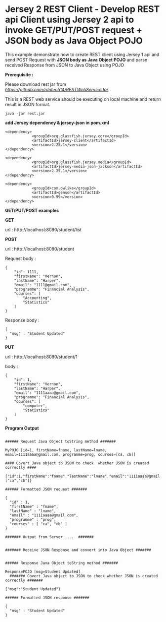 Jersey 2 REST Client - Develop REST api Client using Jersey 2 api to invoke GET/PUT/POST request + JSON body as Java Object POJO
=====

This example demonstrate how to create REST client using Jersey 1 api and send POST Request with **JSON body as Java Object POJO** and parse received Response from JSON to Java Object using POJO

**Prerequisite :**

Please download rest jar from 
*https://github.com/rdntech14/RESTWebServiceJar*

This is a REST web service should be executing on local machine and return result in JSON format.

```
java -jar rest.jar
```

**add Jersey dependency & jersey-json in pom.xml**

```
<dependency>
			<groupId>org.glassfish.jersey.core</groupId>
			<artifactId>jersey-client</artifactId>
			<version>2.25.1</version>
</dependency>

<dependency>
			<groupId>org.glassfish.jersey.media</groupId>
			<artifactId>jersey-media-json-jackson</artifactId>
			<version>2.25.1</version>
</dependency>

<dependency>
			<groupId>com.owlike</groupId>
			<artifactId>genson</artifactId>
			<version>0.99</version>
</dependency>
```

**GET/PUT/POST examples**

**GET**

url : http://localhost:8080/student/list


**POST**

url : http://localhost:8080/student 

Request body : 
```
{
	"id": 1111,
	"firstName": "Vernon",
	"lastName": "Harper",
	"email": "1111@gmail.com",
	"programme": "Financial Analysis",
	"courses": [
		"Accounting",
		"Statistics"
	]
}
```

Response body : 
```
{
  "msg" : "Student Updated"
}
```
**PUT**

url : http://localhost:8080/student/1 

body : 
```
{
	"id": 1,
	"firstName": "Vernon",
	"lastName": "Harper",
	"email": "1111aaaa@gmail.com",
	"programme": "Financial Analysis",
	"courses": [
		"computer",
		"Statistics"
	]
}
```

**Program Output**
```

###### Request Java Object toString method ####### 

MyPOJO [id=1, firstName=fname, lastName=lname, email=1111aaaa@gmail.com, programme=prog, courses=[ca, cb]]

#### Covert Java object to JSON to check  whether JSON is created correctly #### 

{"id":1,"firstName":"fname","lastName":"lname","email":"1111aaaa@gmail.com","programme":"prog","courses":["ca","cb"]}

###### Formatted JSON request ####### 

{
  "id" : 1,
  "firstName" : "fname",
  "lastName" : "lname",
  "email" : "1111aaaa@gmail.com",
  "programme" : "prog",
  "courses" : [ "ca", "cb" ]
}

####### Output from Server ....  ####### 


####### Receive JSON Response and convert into Java Object ####### 


###### Response Java Object toString method ####### 

ResponsePOJO [msg=Student Updated]
  ####### Covert Java object to JSON to check whether JSON is created correctly ####### 

{"msg":"Student Updated"}

###### Formatted JSON response ####### 

{
  "msg" : "Student Updated"
}

```
